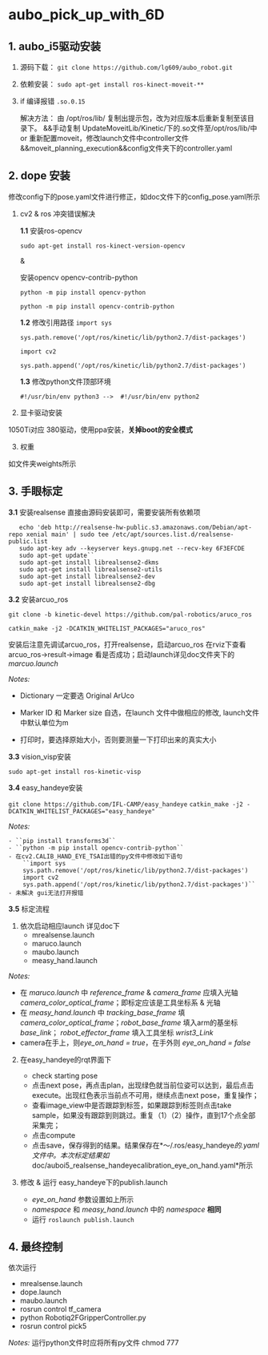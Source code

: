 # aubo_pick_up_with_6D
## 1. aubo_i5驱动安装

1. 源码下载：
   ``git clone https://github.com/lg609/aubo_robot.git``
   
2. 依赖安装：
   ``sudo apt-get install ros-kinect-moveit-**``
   
3. if 编译报错
   ``.so.0.15``
   
   解决方法：
		由 /opt/ros/lib/ 复制出提示包，改为对应版本后重新复制至该目录下。
	&&手动复制 UpdateMoveitLib/Kinetic/下的.so文件至/opt/ros/lib/中
	or
	重新配置moveit，修改launch文件中controller文件&&moveit_planning_execution&&config文件夹下的controller.yaml

## 2. dope 安装

修改config下的pose.yaml文件进行修正，如doc文件下的config_pose.yaml所示

1. cv2 & ros 冲突错误解决
	
   **1.1**  安装ros-opencv
	
	``sudo apt-get install ros-kinect-version-opencv``
	
	&
	
	安装opencv opencv-contrib-python
	
	``python -m pip install opencv-python``
	
	``python -m pip install opencv-contrib-python``
	
	
	
	**1.2** 修改引用路径
	``import sys``
	
	``sys.path.remove('/opt/ros/kinetic/lib/python2.7/dist-packages')``
	
	``import cv2``
	
	``sys.path.append('/opt/ros/kinetic/lib/python2.7/dist-packages')``
	
	
	
	**1.3** 修改python文件顶部环境
	
	``#!/usr/bin/env python3 -->  #!/usr/bin/env python2``
	
	
	
2. 显卡驱动安装

  1050Ti对应 380驱动，使用ppa安装，**关掉boot的安全模式**

  

3. 权重

  如文件夹weights所示
## 3. 手眼标定

**3.1** 安装realsense
	直接由源码安装即可，需要安装所有依赖项

```
   echo 'deb http://realsense-hw-public.s3.amazonaws.com/Debian/apt-repo xenial main' | sudo tee /etc/apt/sources.list.d/realsense-public.list
   sudo apt-key adv --keyserver keys.gnupg.net --recv-key 6F3EFCDE
   sudo apt-get update``
   sudo apt-get install librealsense2-dkms
   sudo apt-get install librealsense2-utils
   sudo apt-get install librealsense2-dev
   sudo apt-get install librealsense2-dbg
```

**3.2** 安装arcuo_ros

``git clone -b kinetic-devel https://github.com/pal-robotics/aruco_ros``

``catkin_make -j2 -DCATKIN_WHITELIST_PACKAGES="aruco_ros"``

安装后注意先调试arcuo_ros，打开realsense，启动arcuo_ros 在rviz下查看arcuo_ros->result->image 看是否成功；启动launch详见doc文件夹下的*marcuo.launch*

*Notes:* 

   - Dictionary 一定要选 Original ArUco

   - Marker ID 和 Marker size 自选，在launch 文件中做相应的修改, launch文件中默认单位为m

   - 打印时，要选择原始大小，否则要测量一下打印出来的真实大小

     

**3.3** vision_visp安装

   ``sudo apt-get install ros-kinetic-visp``



**3.4** easy_handeye安装

``git clone https://github.com/IFL-CAMP/easy_handeye``
``catkin_make -j2 -DCATKIN_WHITELIST_PACKAGES="easy_handeye"``

*Notes:*

	- ``pip install transforms3d``
	- ``python -m pip install opencv-contrib-python``
	- 在cv2.CALIB_HAND_EYE_TSAI出错的py文件中修改如下语句
		``import sys
	    sys.path.remove('/opt/ros/kinetic/lib/python2.7/dist-packages')
	    import cv2
	    sys.path.append('/opt/ros/kinetic/lib/python2.7/dist-packages')``
	- 未解决 gui无法打开报错

**3.5** 标定流程

1. 依次启动相应launch 详见doc下
    - mrealsense.launch
    - maruco.launch
    - maubo.launch
    - measy_hand.launch

*Notes:* 

   - 在 *maruco.launch* 中 *reference_frame* & *camera_frame* 应填入光轴 *camera_color_optical_frame*；即标定应该是工具坐标系 & 光轴
   - 在 *measy_hand.launch* 中 *tracking_base_frame* 填 *camera_color_optical_frame*；*robot_base_frame* 填入arm的基坐标 *base_link*；
        *robot_effector_frame* 填入工具坐标 *wrist3_Link*
   - camera在手上，则*eye_on_hand = true*，在手外则 *eye_on_hand = false* 	

2. 在easy_handeye的rqt界面下
	- check starting pose
	- 点击next pose，再点击plan，出现绿色就当前位姿可以达到，最后点击execute。出现红色表示当前点不可用，继续点击next pose，重复操作；
	- 查看image_view中是否跟踪到标签，如果跟踪到标签则点击take sample，如果没有跟踪到则跳过。重复（1）（2）操作，直到17个点全部采集完；
	- 点击compute
	- 点击save，保存得到的结果。结果保存在*～/.ros/easy_handeye*的.yaml文件中。本次标定结果如*doc/auboi5_realsense_handeyecalibration_eye_on_hand.yaml*所示

3. 修改 & 运行 easy_handeye下的publish.launch
	- *eye_on_hand* 参数设置如上所示
	- *namespace* 和 *measy_hand.launch* 中的 *namespace* **相同**
	- 运行 ``roslaunch publish.launch``

## 4. 最终控制
依次运行
- mrealsense.launch
- dope.launch
- maubo.launch
- rosrun control tf_camera
- python Robotiq2FGripperController.py
- rosrun control pick5

*Notes:* 运行python文件时应将所有py文件 chmod 777


